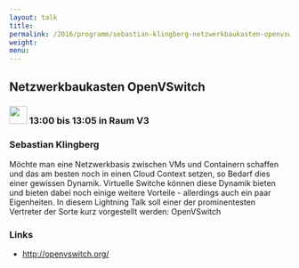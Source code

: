 ```yaml
---
layout: talk
title:
permalink: /2016/programm/sebastian-klingberg-netzwerkbaukasten-openvswitch/
weight:
menu:
---
```

## Netzwerkbaukasten OpenVSwitch

### <img height = "32" src="../../../images/lightning.svg"> 13:00 bis 13:05 in Raum V3

### Sebastian Klingberg

Möchte man eine Netzwerkbasis zwischen VMs und Containern schaffen und das am besten noch in einen Cloud Context setzen, so Bedarf dies einer gewissen Dynamik. Virtuelle Switche können diese Dynamik bieten und bieten dabei noch einige weitere Vorteile - allerdings auch ein paar Eigenheiten.  In diesem Lightning Talk soll einer der prominentesten Vertreter der Sorte kurz vorgestellt werden: OpenVSwitch

### Links

- <a href="http://openvswitch.org/" target="_blank">http://openvswitch.org/</a>
